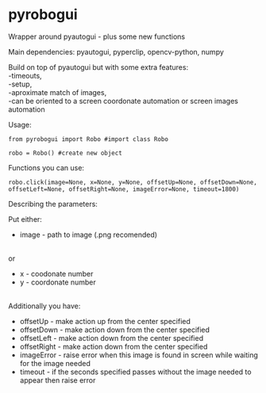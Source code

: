 # pyrobogui
Wrapper around pyautogui - plus some new functions

Main dependencies: pyautogui, pyperclip, opencv-python, numpy

Build on top of pyautogui but with some extra features: <br>
    -timeouts, <br>
    -setup, <br>
    -aproximate match of images, <br>
    -can be oriented to a screen coordonate automation or screen images automation

Usage:<br>

```
from pyrobogui import Robo #import class Robo

robo = Robo() #create new object
```
Functions you can use:


```
robo.click(image=None, x=None, y=None, offsetUp=None, offsetDown=None, offsetLeft=None, offsetRight=None, imageError=None, timeout=1800)
```
Describing the parameters:<br>

Put either:<br>

* image - path to image (.png recomended)

<br>or<br>

* x - coodonate number
* y - coordonate number

<br>Additionally you have:<br>

* offsetUp - make action up from the center specified
* offsetDown - make action down from the center specified
* offsetLeft - make action down from the center specified
* offsetRight - make action down from the center specified
* imageError - raise error when this image is found in screen while waiting for the image needed
* timeout - if the seconds specified passes without the image needed to appear then raise error














